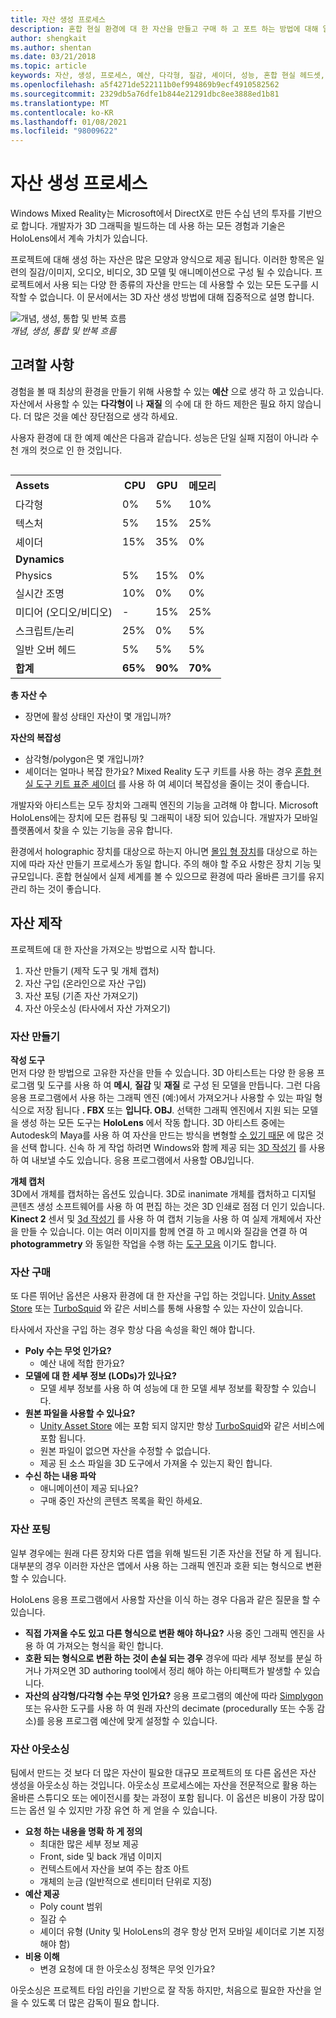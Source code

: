 ```yaml
---
title: 자산 생성 프로세스
description: 혼합 현실 환경에 대 한 자산을 만들고 구매 하 고 포트 하는 방법에 대해 알아봅니다.
author: shengkait
ms.author: shentan
ms.date: 03/21/2018
ms.topic: article
keywords: 자산, 생성, 프로세스, 예산, 다각형, 질감, 셰이더, 성능, 혼합 현실 헤드셋, windows mixed reality 헤드셋, 가상 현실 헤드셋, HoloLens, MRTK, 혼합 현실 도구 키트, 자산
ms.openlocfilehash: a5f4271de522111b0ef994869b9ecf4910582562
ms.sourcegitcommit: 2329db5a76dfe1b844e21291dbc8ee3888ed1b81
ms.translationtype: MT
ms.contentlocale: ko-KR
ms.lasthandoff: 01/08/2021
ms.locfileid: "98009622"
---
```

# <a name="asset-creation-process"></a>자산 생성 프로세스

Windows Mixed Reality는 Microsoft에서 DirectX로 만든 수십 년의 투자를 기반으로 합니다. 개발자가 3D 그래픽을 빌드하는 데 사용 하는 모든 경험과 기술은 HoloLens에서 계속 가치가 있습니다.

프로젝트에 대해 생성 하는 자산은 많은 모양과 양식으로 제공 됩니다. 이러한 항목은 일련의 질감/이미지, 오디오, 비디오, 3D 모델 및 애니메이션으로 구성 될 수 있습니다. 프로젝트에서 사용 되는 다양 한 종류의 자산을 만드는 데 사용할 수 있는 모든 도구를 시작할 수 없습니다. 이 문서에서는 3D 자산 생성 방법에 대해 집중적으로 설명 합니다.

![개념, 생성, 통합 및 반복 흐름](images/concept-creation-integration-iteration-flow-640px.jpg)<br>
*개념, 생성, 통합 및 반복 흐름*

## <a name="things-to-consider"></a>고려할 사항

경험을 볼 때 최상의 환경을 만들기 위해 사용할 수 있는 **예산** 으로 생각 하 고 있습니다. 자산에서 사용할 수 있는 **다각형이** 나 **재질** 의 수에 대 한 하드 제한은 필요 하지 않습니다. 더 많은 것을 예산 장단점으로 생각 하세요.

사용자 환경에 대 한 예제 예산은 다음과 같습니다. 성능은 단일 실패 지점이 아니라 수천 개의 컷으로 인 한 것입니다.
<br>

<table style="float:right; margin-left: 10px;">
<tr>
<th style="text-align:left;"><b>Assets</b></th><th style="text-align:right;"> CPU</th><th> GPU</th><th> 메모리</th>
</tr><tr>
<td> 다각형</td><td> 0%</td><td> 5%</td><td> 10%</td>
</tr><tr>
<td> 텍스처</td><td> 5%</td><td> 15%</td><td>25%</td>
</tr><tr>
<td> 셰이더</td><td> 15%</td><td> 35%</td><td> 0%</td>
</tr><tr>
<td> <b>Dynamics</b></td><td></td><td></td><td></td>
</tr><tr>
<td> Physics</td><td> 5%</td><td> 15%</td><td> 0%</td>
</tr><tr>
<td> 실시간 조명</td><td> 10%</td><td> 0%</td><td> 0%</td>
</tr><tr>
<td> 미디어 (오디오/비디오)</td><td> -</td><td> 15%</td><td> 25%</td>
</tr><tr>
<td> 스크립트/논리</td><td> 25%</td><td> 0%</td><td> 5%</td>
</tr><tr>
<td> 일반 오버 헤드</td><td> 5%</td><td> 5%</td><td> 5%</td>
</tr><tr>
<td> <b>합계</b></td><td> <b>65%</b></td><td> <b>90%</b></td><td> <b>70%</b></td>
</tr>
</table>

**총 자산 수**
* 장면에 활성 상태인 자산이 몇 개입니까?

**자산의 복잡성**
* 삼각형/polygon은 몇 개입니까?
* 셰이더는 얼마나 복잡 한가요? Mixed Reality 도구 키트를 사용 하는 경우 [혼합 현실 도구 키트 표준 셰이더](https://github.com/microsoft/MixedRealityToolkit-Unity/blob/mrtk_release/Documentation/README_MRTKStandardShader.md) 를 사용 하 여 셰이더 복잡성을 줄이는 것이 좋습니다.

개발자와 아티스트는 모두 장치와 그래픽 엔진의 기능을 고려해 야 합니다. Microsoft HoloLens에는 장치에 모든 컴퓨팅 및 그래픽이 내장 되어 있습니다. 개발자가 모바일 플랫폼에서 찾을 수 있는 기능을 공유 합니다.

환경에서 holographic 장치를 대상으로 하는지 아니면 [몰입 형 장치](../discover/mixed-reality.md#the-mixed-reality-spectrum)를 대상으로 하는지에 따라 자산 만들기 프로세스가 동일 합니다. 주의 해야 할 주요 사항은 장치 기능 및 규모입니다. 혼합 현실에서 실제 세계를 볼 수 있으므로 환경에 따라 올바른 크기를 유지 관리 하는 것이 좋습니다.

## <a name="authoring-assets"></a>자산 제작

프로젝트에 대 한 자산을 가져오는 방법으로 시작 합니다.
1. 자산 만들기 (제작 도구 및 개체 캡처)
2. 자산 구입 (온라인으로 자산 구입)
3. 자산 포팅 (기존 자산 가져오기)
4. 자산 아웃소싱 (타사에서 자산 가져오기)

### <a name="creating-assets"></a>자산 만들기

**작성 도구**<br>
먼저 다양 한 방법으로 고유한 자산을 만들 수 있습니다. 3D 아티스트는 다양 한 응용 프로그램 및 도구를 사용 하 여 **메시**, **질감** 및 **재질** 로 구성 된 모델을 만듭니다. 그런 다음 응용 프로그램에서 사용 하는 그래픽 엔진 (예:)에서 가져오거나 사용할 수 있는 파일 형식으로 저장 됩니다 **. FBX** 또는 **입니다. OBJ**. 선택한 그래픽 엔진에서 지원 되는 모델을 생성 하는 모든 도구는 **HoloLens** 에서 작동 합니다. 3D 아티스트 중에는 Autodesk의 Maya를 사용 하 여 자산을 만드는 방식을 변형할 [수 있기 때문](https://www.youtube.com/watch?v=q0K3n0Gf8mA) 에 많은 것을 선택 합니다. 신속 하 게 작업 하려면 Windows와 함께 제공 되는 [3D 작성기](https://developer.microsoft.com/windows/hardware/3d-print/3d-builder-resources) 를 사용 하 여 내보낼 수도 있습니다. 응용 프로그램에서 사용할 OBJ입니다.

**개체 캡처**<br>
3D에서 개체를 캡처하는 옵션도 있습니다. 3D로 inanimate 개체를 캡처하고 디지털 콘텐츠 생성 소프트웨어를 사용 하 여 편집 하는 것은 3D 인쇄로 점점 더 인기 있습니다. **Kinect 2** 센서 및 [3d 작성기](https://developer.microsoft.com/windows/hardware/3d-print/3d-builder-resources) 를 사용 하 여 캡처 기능을 사용 하 여 실제 개체에서 자산을 만들 수 있습니다. 이는 여러 이미지를 함께 연결 하 고 메시와 질감을 연결 하 여 **photogrammetry** 와 동일한 작업을 수행 하는 [도구 모음](https://en.wikipedia.org/wiki/Comparison_of_photogrammetry_software) 이기도 합니다.

### <a name="purchasing-assets"></a>자산 구매

또 다른 뛰어난 옵션은 사용자 환경에 대 한 자산을 구입 하는 것입니다. [Unity Asset Store](https://www.assetstore.unity3d.com/) 또는 [TurboSquid](https://www.turbosquid.com/) 와 같은 서비스를 통해 사용할 수 있는 자산이 있습니다.

타사에서 자산을 구입 하는 경우 항상 다음 속성을 확인 해야 합니다.
* **Poly 수는 무엇 인가요?**
  * 예산 내에 적합 한가요?
* **모델에 대 한 세부 정보 (LODs)가 있나요?**
  * 모델 세부 정보를 사용 하 여 성능에 대 한 모델 세부 정보를 확장할 수 있습니다.
* **원본 파일을 사용할 수 있나요?**
  * [Unity Asset Store](https://www.assetstore.unity3d.com/) 에는 포함 되지 않지만 항상 [TurboSquid](https://www.turbosquid.com/)와 같은 서비스에 포함 됩니다.
  * 원본 파일이 없으면 자산을 수정할 수 없습니다.
  * 제공 된 소스 파일을 3D 도구에서 가져올 수 있는지 확인 합니다.
* **수신 하는 내용 파악**
  * 애니메이션이 제공 되나요?
  * 구매 중인 자산의 콘텐츠 목록을 확인 하세요.

### <a name="porting-assets"></a>자산 포팅

일부 경우에는 원래 다른 장치와 다른 앱을 위해 빌드된 기존 자산을 전달 하 게 됩니다. 대부분의 경우 이러한 자산은 앱에서 사용 하는 그래픽 엔진과 호환 되는 형식으로 변환할 수 있습니다.

HoloLens 응용 프로그램에서 사용할 자산을 이식 하는 경우 다음과 같은 질문을 할 수 있습니다.
* **직접 가져올 수도 있고 다른 형식으로 변환 해야 하나요?** 사용 중인 그래픽 엔진을 사용 하 여 가져오는 형식을 확인 합니다.
* **호환 되는 형식으로 변환 하는 것이 손실 되는 경우** 경우에 따라 세부 정보를 분실 하거나 가져오면 3D authoring tool에서 정리 해야 하는 아티팩트가 발생할 수 있습니다.
* **자산의 삼각형/다각형 수는 무엇 인가요?** 응용 프로그램의 예산에 따라 [Simplygon](https://www.simplygon.com/) 또는 유사한 도구를 사용 하 여 원래 자산의 decimate (procedurally 또는 수동 감소)를 응용 프로그램 예산에 맞게 설정할 수 있습니다.

### <a name="outsourcing-assets"></a>자산 아웃소싱

팀에서 만드는 것 보다 더 많은 자산이 필요한 대규모 프로젝트의 또 다른 옵션은 자산 생성을 아웃소싱 하는 것입니다. 아웃소싱 프로세스에는 자산을 전문적으로 활용 하는 올바른 스튜디오 또는 에이전시를 찾는 과정이 포함 됩니다. 이 옵션은 비용이 가장 많이 드는 옵션 일 수 있지만 가장 유연 하 게 얻을 수 있습니다.
* **요청 하는 내용을 명확 하 게 정의**
  * 최대한 많은 세부 정보 제공
  * Front, side 및 back 개념 이미지
  * 컨텍스트에서 자산을 보여 주는 참조 아트
  * 개체의 눈금 (일반적으로 센티미터 단위로 지정)
* **예산 제공**
  * Poly count 범위
  * 질감 수
  * 셰이더 유형 (Unity 및 HoloLens의 경우 항상 먼저 모바일 셰이더로 기본 지정 해야 함)
* **비용 이해**
  * 변경 요청에 대 한 아웃소싱 정책은 무엇 인가요?

아웃소싱은 프로젝트 타임 라인을 기반으로 잘 작동 하지만, 처음으로 필요한 자산을 얻을 수 있도록 더 많은 감독이 필요 합니다.
